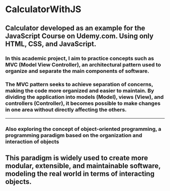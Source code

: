# CalculatorWithJS
## Calculator developed as an example for the JavaScript Course on Udemy.com. Using only HTML, CSS, and JavaScript.
### In this academic project, I aim to practice concepts such as MVC (Model View Controller), an architectural pattern used to organize and separate the main components of software.
### The MVC pattern seeks to achieve separation of concerns, making the code more organized and easier to maintain. By dividing the application into models (Model), views (View), and controllers (Controller), it becomes possible to make changes in one area without directly affecting the others.
<hr>
<h3>Also exploring the concept of object-oriented programming, <strong>a programming paradigm based on the organization and interaction of objects</strong></h3>
<h2>This paradigm is widely used to create more modular, extensible, and maintainable software, modeling the real world in terms of interacting objects.</h2>
